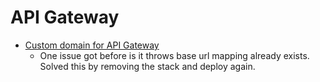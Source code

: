 # API Gateway

- [Custom domain for API Gateway](https://serverless.com/blog/serverless-api-gateway-domain/)
  - One issue got before is it throws base url mapping already exists. Solved this by removing the stack and deploy again.
